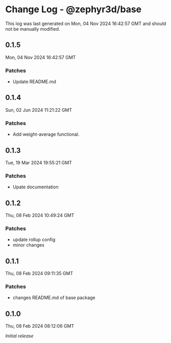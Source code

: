 # Change Log - @zephyr3d/base

This log was last generated on Mon, 04 Nov 2024 16:42:57 GMT and should not be manually modified.

## 0.1.5
Mon, 04 Nov 2024 16:42:57 GMT

### Patches

- Update README.md

## 0.1.4
Sun, 02 Jun 2024 11:21:22 GMT

### Patches

- Add weight-average functional.

## 0.1.3
Tue, 19 Mar 2024 19:55:21 GMT

### Patches

- Upate documentation

## 0.1.2
Thu, 08 Feb 2024 10:49:24 GMT

### Patches

- update rollup config
- minor changes

## 0.1.1
Thu, 08 Feb 2024 09:11:35 GMT

### Patches

- changes README.md of base package

## 0.1.0
Thu, 08 Feb 2024 08:12:06 GMT

_Initial release_

